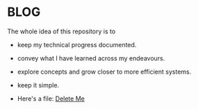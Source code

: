 # BLOG

The whole idea of this repository is to  

* keep my technical progress documented.  
* convey what I have learned across my endeavours.  
* explore concepts and grow closer to more efficient systems.  
* keep it simple.  

* Here's a file: [Delete Me](./content/001DeleteMe.md)
